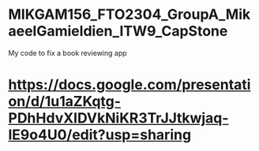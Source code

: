 # MIKGAM156_FTO2304_GroupA_MikaeelGamieldien_ITW9_CapStone
My code to fix a book reviewing app 

# https://docs.google.com/presentation/d/1u1aZKqtg-PDhHdvXIDVkNiKR3TrJJtkwjaq-lE9o4U0/edit?usp=sharing  